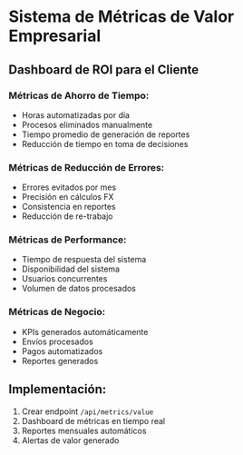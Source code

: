 # Sistema de Métricas de Valor Empresarial

## Dashboard de ROI para el Cliente

### Métricas de Ahorro de Tiempo:
- Horas automatizadas por día
- Procesos eliminados manualmente
- Tiempo promedio de generación de reportes
- Reducción de tiempo en toma de decisiones

### Métricas de Reducción de Errores:
- Errores evitados por mes
- Precisión en cálculos FX
- Consistencia en reportes
- Reducción de re-trabajo

### Métricas de Performance:
- Tiempo de respuesta del sistema
- Disponibilidad del sistema
- Usuarios concurrentes
- Volumen de datos procesados

### Métricas de Negocio:
- KPIs generados automáticamente
- Envíos procesados
- Pagos automatizados
- Reportes generados

## Implementación:
1. Crear endpoint `/api/metrics/value`
2. Dashboard de métricas en tiempo real
3. Reportes mensuales automáticos
4. Alertas de valor generado
